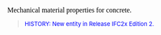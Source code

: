 <font face="Times New Roman" size="3" color="#000000">


  Mechanical material properties for concrete.
</font>

> <font color="#0000FF" size="-1">HISTORY: New entity in Release IFC2x Edition 2.</font>